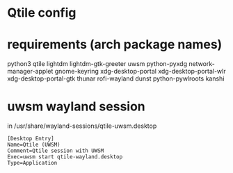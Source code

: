 # Qtile config

# requirements (arch package names)
python3
qtile
lightdm lightdm-gtk-greeter
uwsm
python-pyxdg
network-manager-applet
gnome-keyring
xdg-desktop-portal
xdg-desktop-portal-wlr
xdg-desktop-portal-gtk
thunar
rofi-wayland
dunst
python-pywlroots
kanshi

# uwsm wayland session
in /usr/share/wayland-sessions/qtile-uwsm.desktop
```
[Desktop Entry]
Name=Qtile (UWSM)
Comment=Qtile session with UWSM
Exec=uwsm start qtile-wayland.desktop 
Type=Application
```


